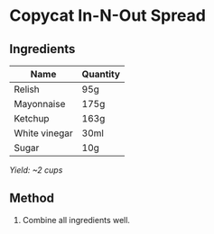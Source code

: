 # Copycat In-N-Out Spread

## Ingredients

| Name          | Quantity |
| ------------- | -------- |
| Relish        | 95g      |
| Mayonnaise    | 175g     |
| Ketchup       | 163g     |
| White vinegar | 30ml     |
| Sugar         | 10g      |

_Yield: ~2 cups_

## Method

1. Combine all ingredients well.
